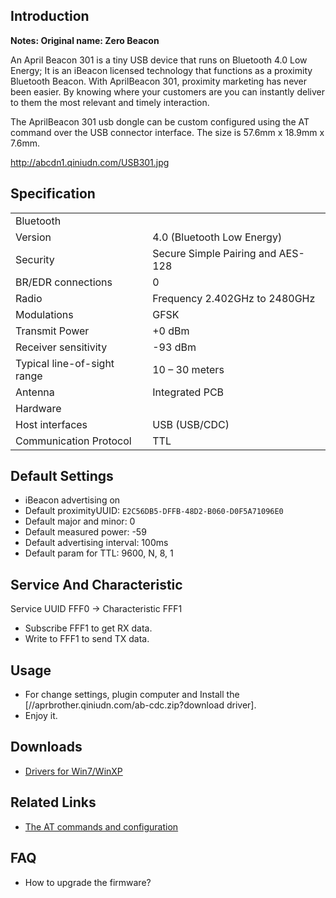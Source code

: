 <languages/> <translate>

## Introduction

**Notes: Original name: Zero Beacon**

An April Beacon 301 is a tiny USB device that runs on Bluetooth 4.0 Low
Energy; It is an iBeacon licensed technology that functions as a
proximity Bluetooth Beacon. With AprilBeacon 301, proximity marketing
has never been easier. By knowing where your customers are you can
instantly deliver to them the most relevant and timely interaction.

The AprilBeacon 301 usb dongle can be custom configured using the AT
command over the USB connector interface. The size is 57.6mm x 18.9mm x
7.6mm.

<http://abcdn1.qiniudn.com/USB301.jpg>

## Specification

|                             |                                   |
| --------------------------- | --------------------------------- |
| Bluetooth                   |                                   |
| Version                     | 4.0 (Bluetooth Low Energy)        |
| Security                    | Secure Simple Pairing and AES-128 |
| BR/EDR connections          | 0                                 |
| Radio                       | Frequency 2.402GHz to 2480GHz     |
| Modulations                 | GFSK                              |
| Transmit Power              | \+0 dBm                           |
| Receiver sensitivity        | \-93 dBm                          |
| Typical line-of-sight range | 10 – 30 meters                    |
| Antenna                     | Integrated PCB                    |
| Hardware                    |                                   |
| Host interfaces             | USB (USB/CDC)                     |
| Communication Protocol      | TTL                               |

## Default Settings

  - iBeacon advertising on
  - Default proximityUUID: `E2C56DB5-DFFB-48D2-B060-D0F5A71096E0`
  - Default major and minor: 0
  - Default measured power: -59
  - Default advertising interval: 100ms
  - Default param for TTL: 9600, N, 8, 1

## Service And Characteristic

Service UUID FFF0 -\> Characteristic FFF1

  - Subscribe FFF1 to get RX data.
  - Write to FFF1 to send TX data.

## Usage

  - For change settings, plugin computer and Install the
    \[//aprbrother.qiniudn.com/ab-cdc.zip?download driver\].
  - Enjoy it.

## Downloads

  - [Drivers for
    Win7/WinXP](http://abcdn1.qiniudn.com/ab301.zip?download)

## Related Links

  - [The AT commands and configuration](/Firmware/ZeroBeacon "wikilink")

## FAQ

  - How to upgrade the firmware?

</translate>